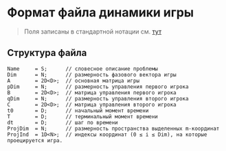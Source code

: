 # Формат файла динамики игры

> Поля записаны в стандартной нотации см. [тут](../DataFormat.md)

## Структура файла

```
Name     = S;      // словесное описание проблемы
Dim      = N;      // размерность фазового вектора игры
A        = 2D<D>;  // основная матрица игры
pDim     = N;      // размерность управления первого игрока
B        = 2D<D>;  // матрица управления первого игрока
qDim     = N;      // размерность управления второго игрока
C        = 2D<D>;  // матрица управления второго игрока
t0       = D;      // начальный момент времени
T        = D;      // терминальный момент времени
dt       = D;      // шаг по времени
ProjDim  = N;      // размерность пространства выделенных m-координат
ProjInd  = 1D<N>;  // индексы координат (0 ≤ i ≤ Dim), на которые проецируется игра.
```